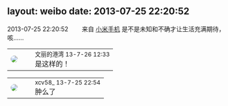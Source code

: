 layout: weibo
date: 2013-07-25 22:20:52
---
<meta name="referrer" content="no-referrer" />

2013-07-25 22:20:52  &nbsp;&nbsp;&nbsp;&nbsp;&nbsp;&nbsp; 来自 <a href="http://app.weibo.com/t/feed/22zMnn" rel="nofollow">小米手机</a>
是不是未知和不确才让生活充满期待，咳…… ​​​

<table style="width: 100%;">
  <tr>
    <td style="width: 40px;"><img style="border-radius:50%" src="https://tva1.sinaimg.cn/crop.0.0.180.180.50/9dc97b7fjw1e8qgp5bmzyj2050050aa8.jpg?KID=imgbed,tva&Expires=1624464130&ssig=g%2FyUaTeRfP"></td>
    <td colspan="2"><small>文丽的港湾 13-7-26 12:33</small><br/>是这样的！</td>
  </tr>
</table>

<table style="width: 100%;">
  <tr>
    <td style="width: 40px;"><img style="border-radius:50%" src="https://tva3.sinaimg.cn/crop.0.0.1242.1242.50/801f7e9ajw8f3peekcgoqj20yi0yidg9.jpg?KID=imgbed,tva&Expires=1624464130&ssig=XDCserYnz8"></td>
    <td colspan="2"><small>xcv58_ 13-7-25 22:54</small><br/>肿么了</td>
  </tr>
</table>
